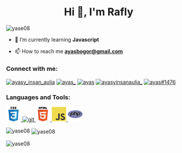 <h1 align="center">Hi 👋, I'm Rafly</h1>

<p align="left"> <img src="https://komarev.com/ghpvc/?username=yase08&label=Profile%20views&color=0e75b6&style=flat" alt="yase08" /> </p>

- 🌱 I’m currently learning **Javascript**

- 📫 How to reach me **ayasbogor@gmail.com**

<h3 align="left">Connect with me:</h3>
<p align="left">
<a href="https://linkedin.com/in/ayasy_insan_aulia" target="blank"><img align="center" src="https://raw.githubusercontent.com/rahuldkjain/github-profile-readme-generator/master/src/images/icons/Social/linked-in-alt.svg" alt="ayasy_insan_aulia" height="30" width="40" /></a>
<a href="https://stackoverflow.com/users/ayas_" target="blank"><img align="center" src="https://raw.githubusercontent.com/rahuldkjain/github-profile-readme-generator/master/src/images/icons/Social/stack-overflow.svg" alt="ayas_" height="30" width="40" /></a>
<a href="https://fb.com/ayas" target="blank"><img align="center" src="https://raw.githubusercontent.com/rahuldkjain/github-profile-readme-generator/master/src/images/icons/Social/facebook.svg" alt="ayas" height="30" width="40" /></a>
<a href="https://instagram.com/ayasyinsanaulia_" target="blank"><img align="center" src="https://raw.githubusercontent.com/rahuldkjain/github-profile-readme-generator/master/src/images/icons/Social/instagram.svg" alt="ayasyinsanaulia_" height="30" width="40" /></a>
<a href="https://discord.gg/ayas#1476" target="blank"><img align="center" src="https://raw.githubusercontent.com/rahuldkjain/github-profile-readme-generator/master/src/images/icons/Social/discord.svg" alt="ayas#1476" height="30" width="40" /></a>
</p>

<h3 align="left">Languages and Tools:</h3>
<p align="left"> <a href="https://www.w3schools.com/css/" target="_blank" rel="noreferrer"> <img src="https://raw.githubusercontent.com/devicons/devicon/master/icons/css3/css3-original-wordmark.svg" alt="css3" width="40" height="40"/> </a> <a href="https://git-scm.com/" target="_blank" rel="noreferrer"> <img src="https://www.vectorlogo.zone/logos/git-scm/git-scm-icon.svg" alt="git" width="40" height="40"/> </a> <a href="https://www.w3.org/html/" target="_blank" rel="noreferrer"> <img src="https://raw.githubusercontent.com/devicons/devicon/master/icons/html5/html5-original-wordmark.svg" alt="html5" width="40" height="40"/> </a> <a href="https://developer.mozilla.org/en-US/docs/Web/JavaScript" target="_blank" rel="noreferrer"> <img src="https://raw.githubusercontent.com/devicons/devicon/master/icons/javascript/javascript-original.svg" alt="javascript" width="40" height="40"/> </a> <a href="https://www.php.net" target="_blank" rel="noreferrer"> <img src="https://raw.githubusercontent.com/devicons/devicon/master/icons/php/php-original.svg" alt="php" width="40" height="40"/> </a> </p>

<p><img align="left" src="https://github-readme-stats.vercel.app/api/top-langs?username=yase08&theme=monokai&show_icons=true&locale=en&layout=compact" alt="yase08" /></p>

<p>&nbsp;<img align="center" src="https://github-readme-stats.vercel.app/api?username=yase08&theme=monokai&show_icons=true&locale=en" alt="yase08" /></p>

<p><img align="center" src="https://github-readme-streak-stats.herokuapp.com/?user=yase08&theme=monokai" alt="yase08" /></p>

